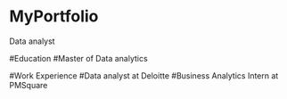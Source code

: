 # MyPortfolio
Data analyst

#Education
#Master of Data analytics

#Work Experience
#Data analyst at Deloitte
#Business Analytics Intern at PMSquare

